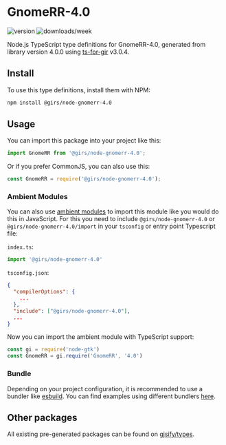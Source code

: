 
# GnomeRR-4.0

![version](https://img.shields.io/npm/v/@girs/node-gnomerr-4.0)
![downloads/week](https://img.shields.io/npm/dw/@girs/node-gnomerr-4.0)


Node.js TypeScript type definitions for GnomeRR-4.0, generated from library version 4.0.0 using [ts-for-gir](https://github.com/gjsify/ts-for-gir) v3.0.4.


## Install

To use this type definitions, install them with NPM:
```bash
npm install @girs/node-gnomerr-4.0
```

## Usage

You can import this package into your project like this:
```ts
import GnomeRR from '@girs/node-gnomerr-4.0';
```

Or if you prefer CommonJS, you can also use this:
```ts
const GnomeRR = require('@girs/node-gnomerr-4.0');
```

### Ambient Modules

You can also use [ambient modules](https://github.com/gjsify/ts-for-gir/tree/main/packages/cli#ambient-modules) to import this module like you would do this in JavaScript.
For this you need to include `@girs/node-gnomerr-4.0` or `@girs/node-gnomerr-4.0/import` in your `tsconfig` or entry point Typescript file:

`index.ts`:
```ts
import '@girs/node-gnomerr-4.0'
```

`tsconfig.json`:
```json
{
  "compilerOptions": {
    ...
  },
  "include": ["@girs/node-gnomerr-4.0"],
  ...
}
```

Now you can import the ambient module with TypeScript support: 

```ts
const gi = require('node-gtk')
const GnomeRR = gi.require('GnomeRR', '4.0')
```


### Bundle

Depending on your project configuration, it is recommended to use a bundler like [esbuild](https://esbuild.github.io/). You can find examples using different bundlers [here](https://github.com/gjsify/ts-for-gir/tree/main/examples).

## Other packages

All existing pre-generated packages can be found on [gjsify/types](https://github.com/gjsify/types).

